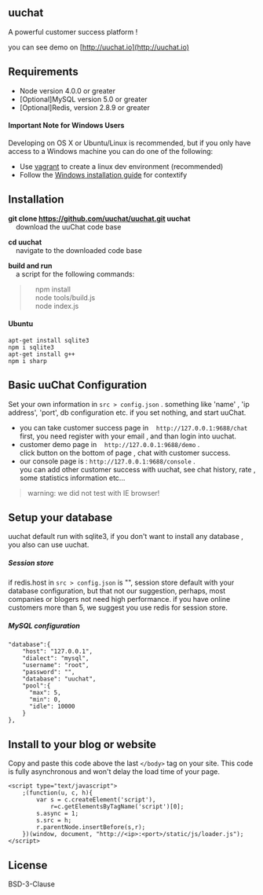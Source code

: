 ## uuchat
A powerful customer success platform !

you can see demo on [http://uuchat.io](http://uuchat.io)

## Requirements

* Node version 4.0.0 or greater
* [Optional]MySQL version 5.0 or greater
* [Optional]Redis, version 2.8.9 or greater

#### Important Note for Windows Users
Developing on OS X or Ubuntu/Linux is recommended, but if you only have access to
a Windows machine you can do one of the following:

* Use [vagrant](http://www.vagrantup.com/) to create a linux dev environment (recommended)
* Follow the [Windows installation guide](https://github.com/brianmcd/contextify/wiki/Windows-Installation-Guide)
for contextify

## Installation

**git clone https://github.com/uuchat/uuchat.git uuchat** <br />
&nbsp;&nbsp;&nbsp;&nbsp;download the uuChat code base

**cd uuchat** <br />
&nbsp;&nbsp;&nbsp;&nbsp;navigate to the downloaded code base

**build and run**<br />
&nbsp;&nbsp;&nbsp;&nbsp;a script for the following commands: <br />
>&nbsp;&nbsp;&nbsp;&nbsp;npm install <br />
>&nbsp;&nbsp;&nbsp;&nbsp;node tools/build.js <br />
>&nbsp;&nbsp;&nbsp;&nbsp;node index.js <br />

#### Ubuntu
```
apt-get install sqlite3
npm i sqlite3
apt-get install g++
npm i sharp
```

## Basic uuChat Configuration

Set your own information in `src > config.json` . something like 'name' , 'ip address',
'port', db configuration etc. if you set nothing, and start uuChat.
 + you can take customer success page in &nbsp;&nbsp; `http://127.0.0.1:9688/chat` <br />
 first, you need register with your email , and than login into uuchat.
 + customer demo page in  &nbsp;&nbsp; `http://127.0.0.1:9688/demo` . <br />
 click button on the bottom of page , chat with customer success.
 + our console page is : `http://127.0.0.1:9688/console` . <br />
 you can add other customer success with uuchat, see chat history, rate ,
 some statistics information etc...

> warning: we did not test with IE browser! <br />

## Setup your database

uuchat default run with sqlite3, if you don't want to install any database , you also can use uuchat.

##### Session store
if redis.host in `src > config.json` is "", session store default with your database configuration, but that
not our suggestion, perhaps, most companies or blogers not need high performance. if you have online customers
more than 5, we suggest you use redis for session store.

##### MySQL configuration
```
"database":{
    "host": "127.0.0.1",
    "dialect": "mysql",
    "username": "root",
    "password": "",
    "database": "uuchat",
    "pool":{
      "max": 5,
      "min": 0,
      "idle": 10000
    }
},
```

## Install to your blog or website

Copy and paste this code above the last `</body>` tag on your site.
This code is fully asynchronous and won't delay the load time of your page.
```
<script type="text/javascript">
    ;(function(u, c, h){
        var s = c.createElement('script'),
            r=c.getElementsByTagName('script')[0];
        s.async = 1;
        s.src = h;
        r.parentNode.insertBefore(s,r);
    })(window, document, "http://<ip>:<port>/static/js/loader.js");
</script>
```
## License

BSD-3-Clause